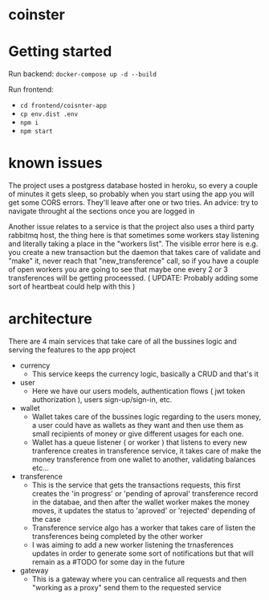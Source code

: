 # coinster

# Getting started

Run backend:
`docker-compose up -d --build`

Run frontend:
- `cd frontend/coisnter-app`
- `cp env.dist .env`
- `npm i`
- `npm start`



# known issues
The project uses a postgress database hosted in heroku, so every a couple of minutes it gets sleep, so probably when you start using the app you will get some CORS errors. They'll leave after one or two tries. An advice: try to navigate throught al the sections once you are logged in

Another issue relates to a service is that the project also uses a third party rabbitmq host, the thing here is that sometimes some workers stay listening and literally taking a place in the "workers list". The visible error here is e.g. you create a new transaction but the daemon that takes care of validate and "make" it, never reach that "new_transference" call, so if you have a couple of open workers you are going to see that maybe one every 2 or 3 transferences will be getting proceessed. ( UPDATE: Probably adding some sort of heartbeat could help with this )




# architecture
There are 4 main services that take care of all the bussines logic and serving the features to the app project
- currency
    - This service keeps the currency logic, basically a CRUD and that's it
- user
    - Here we have our users models, authentication flows ( jwt token authorization ), users sign-up/sign-in, etc.
- wallet
    - Wallet takes care of the bussines logic regarding to the users money, a user could have as wallets as they want and then use them as small recipients of money or give different usages for each one.
    - Wallet has a queue listener ( or worker ) that listens to every new tranference creates in transference service, it takes care of make the money transference from one wallet to another, validating balances etc...
- transference
    - This is the service that gets the transactions requests, this first creates the 'in progress' or 'pending of aproval' transference record in the databae, and then after the wallet worker makes the money moves, it updates the status to 'aproved' or 'rejected' depending of the case
    - Transference service algo has a worker that takes care of listen the transferences being completed by the other worker
    - I was aiming to add a new worker listening the trnasferences updates in order to generate some sort of notifications but that will remain as a #TODO for some day in the future
- gateway
    - This is a gateway where you can centralice all requests and then "working as a proxy" send them to the requested service